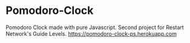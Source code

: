 # Pomodoro-Clock
Pomodoro Clock made with pure Javascript. Second project for Restart Network's Guide Levels. 
https://pomodoro-clock-ps.herokuapp.com

